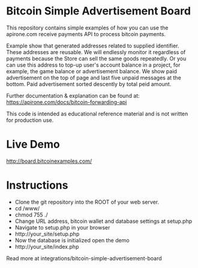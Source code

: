 # Bitcoin Simple Advertisement Board
This repository contains simple examples of how you can use the apirone.com receive payments API to process bitcoin payments.

Example show that generated addresses related to supplied identifier. These addresses are reusable. We will endlessly monitor it regardless of payments because the Store can sell the same goods repeatedly. Or you can use this address to top-up user's account balance in a project, for example, the game balance or advertisement balance.
We show paid advertisement on the top of page and last five unpaid messages at the bottom. Paid advertisement sorted descently by total peid amount.

Further documentation & explanation can be found at: https://apirone.com/docs/bitcoin-forwarding-api

This code is intended as educational reference material and is not written for production use.

# Live Demo
http://board.bitcoinexamples.com/

# Instructions
* Clone the git repository into the ROOT of your web server.
* cd /www/
* chmod 755 ./
* Change URL address, bitcoin wallet and database settings at setup.php
* Navigate to setup.php in your browser
* http://your_site/setup.php
* Now the database is initialized open the demo
* http://your_site/index.php

Read more at integrations/bitcoin-simple-advertisement-board
